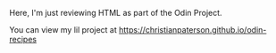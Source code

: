 Here, I'm just reviewing HTML as part of the Odin Project.

You can view my lil project at  https://christianpaterson.github.io/odin-recipes
